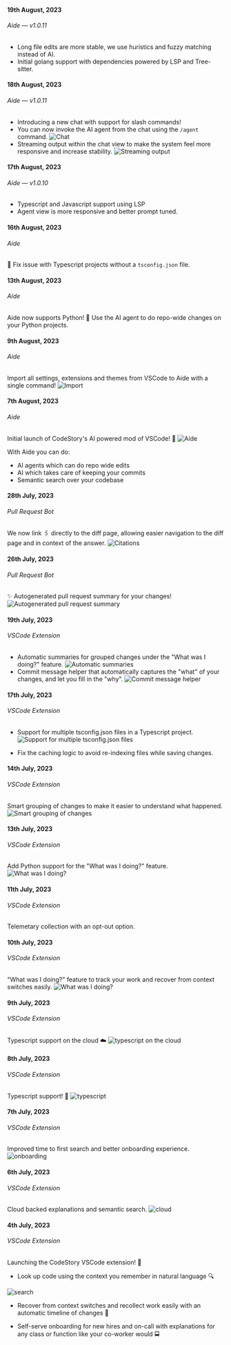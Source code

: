 #### 19th August, 2023

###### Aide — v1.0.11

- Long file edits are more stable, we use huristics and fuzzy matching instead of AI.
- Initial golang support with dependencies powered by LSP and Tree-sitter.


#### 18th August, 2023

###### Aide — v1.0.11

-   Introducing a new chat with support for slash commands!
-   You can now invoke the AI agent from the chat using the `/agent` command.
    ![Chat](/changelog/1808-1.gif)
-   Streaming output within the chat view to make the system feel more responsive and increase stability.
    ![Streaming output](/changelog/1808-2.gif)

#### 17th August, 2023

###### Aide — v1.0.10

-   Typescript and Javascript support using LSP
-   Agent view is more responsive and better prompt tuned.

#### 16th August, 2023

###### Aide

🔧 Fix issue with Typescript projects without a `tsconfig.json` file.

#### 13th August, 2023

###### Aide

Aide now supports Python! 🎉 Use the AI agent to do repo-wide changes on your Python projects.

#### 9th August, 2023

###### Aide

Import all settings, extensions and themes from VSCode to Aide with a single command!
![Import](/changelog/0908.jpg)

#### 7th August, 2023

###### Aide

Initial launch of CodeStory's AI powered mod of VSCode! 🎉
![Aide](/images/home/aide.png)

With Aide you can do:

-   AI agents which can do repo wide edits
-   AI which takes care of keeping your commits
-   Semantic search over your codebase

#### 28th July, 2023

###### Pull Request Bot

We now link 🖇️ directly to the diff page, allowing easier navigation to the diff page and in context of the answer.
![Citations](/changelog/2807.gif)

#### 26th July, 2023

###### Pull Request Bot

✨ Autogenerated pull request summary for your changes!
![Autogenerated pull request summary](/changelog/2607.jpg)

#### 19th July, 2023

###### VSCode Extension

-   Automatic summaries for grouped changes under the "What was I doing?" feature.
    ![Automatic summaries](/changelog/1907-1.gif)
-   Commit message helper that automatically captures the "what" of your changes, and let you fill in the "why".
    ![Commit message helper](/changelog/1907-2.gif)

#### 17th July, 2023

###### VSCode Extension

-   Support for multiple tsconfig.json files in a Typescript project.
    ![Support for multiple tsconfig.json files](/changelog/1707.jpg)

-   Fix the caching logic to avoid re-indexing files while saving changes.

#### 14th July, 2023

###### VSCode Extension

Smart grouping of changes to make it easier to understand what happened.
![Smart grouping of changes](/changelog/1407.gif)

#### 13th July, 2023

###### VSCode Extension

Add Python support for the "What was I doing?" feature.
![What was I doing?](/changelog/1307.gif)

#### 11th July, 2023

###### VSCode Extension

Telemetary collection with an opt-out option.

#### 10th July, 2023

###### VSCode Extension

"What was I doing?" feature to track your work and recover from context switches easily.
![What was I doing?](/changelog/1007.gif)

#### 9th July, 2023

###### VSCode Extension

Typescript support on the cloud ☁️
![typescript on the cloud](/changelog/0907.jpg)

#### 8th July, 2023

###### VSCode Extension

Typescript support! 🎉
![typescript](/changelog/0807.jpg)

#### 7th July, 2023

###### VSCode Extension

Improved time to first search and better onboarding experience.
![onboarding](/changelog/0707.jpg)

#### 6th July, 2023

###### VSCode Extension

Cloud backed explanations and semantic search.
![cloud](/changelog/0607.jpg)

#### 4th July, 2023

###### VSCode Extension

Launching the CodeStory VSCode extension! 🎉

-   Look up code using the context you remember in natural language 🔍

![search](/changelog/0407.gif)

-   Recover from context switches and recollect work easily with an automatic timeline of changes 📅

-   Self-serve onboarding for new hires and on-call with explanations for any class or function like your co-worker would 🚍
